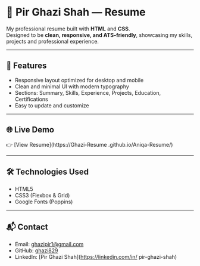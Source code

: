 # 📄 Pir Ghazi Shah — Resume

My professional resume built with **HTML** and **CSS**.  
Designed to be **clean, responsive, and ATS-friendly**, showcasing my skills, projects and professional experience.

---

## 🚀 Features
- Responsive layout optimized for desktop and mobile
- Clean and minimal UI with modern typography
- Sections: Summary, Skills, Experience, Projects, Education, Certifications
- Easy to update and customize

---

## 🌐 Live Demo
👉 [View Resume](https://Ghazi-Resume
.github.io/Aniqa-Resume/)  

---

## 🛠️ Technologies Used
- HTML5  
- CSS3 (Flexbox & Grid)  
- Google Fonts (Poppins)

---

## 📬 Contact
- Email: [ghazipir1@gmail.com](mailto:ghazipir1@gmail.com)  
- GitHub: [ghazi829](https://github.com/ghazi829)  
- LinkedIn: [Pir Ghazi Shah](https://linkedin.com/in/    pir-ghazi-shah)  